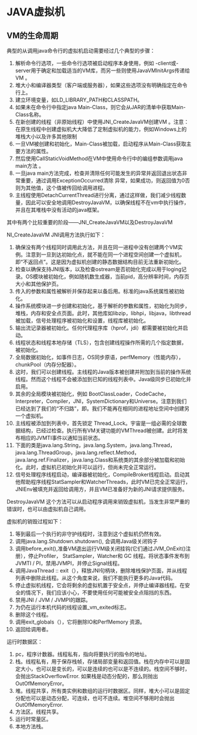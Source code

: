 # JAVA虚拟机
## VM的生命周期

典型的从调用java命令行的虚拟机启动需要经过几个典型的步骤：
1. 解析命令行选项，一些命令行选项被启动程序本身使用，例如 -client或-server用于确定和加载适当的VM库，而另一些则使用JavaVMInitArgs传递给VM 。
2. 堆大小和编译器类型（客户端或服务器），如果这些选项没有明确指定在命令行上。
3. 建立环境变量，如LD_LIBRARY_PATH和CLASSPATH。
4. 如果未在命令行中指定java Main-Class，则它会从JAR的清单中获取Main-Class名称。
5. 在新创建的线程（非原始线程）中使用JNI_CreateJavaVM创建VM 。注意：在原生线程中创建虚拟机大大降低了定制虚拟机的能力，例如Windows上的堆栈大小以及许多其他限制
6. 一旦VM被创建和初始化，Main-Class被加载，启动程序从Main-Class获取主要方法的属性。
7. 然后使用CallStaticVoidMethod在VM中使用命令行中的编组参数调用java main方法 。
8. 一旦java main方法完成，检查并清除任何可能发生的异常并返回退出状态非常重要，通过调用ExceptionOccurred清除 异常，如果成功，则返回值为0否则为其他值，这个值被传回给调用进程。
9. 主线程使用DetachCurrentThread进行分离，通过这样做，我们减少线程数量，因此可以安全地调用DestroyJavaVM，以确保线程不在vm中执行操作，并且在其堆栈中没有活动的java框架。

其中有两个比较重要的阶段——JNI_CreateJavaVM以及DestroyJavaVM

NI_CreateJavaVM
JNI调用方法执行如下：

1. 确保没有两个线程同时调用此方法，并且在同一进程中没有创建两个VM实例。注意到一旦到达初始化点，就不能在同一个进程空间创建一个虚拟机，即“不返回点”。这是因为虚拟机创建的静态数据结构目前无法重新初始化。
2. 检查以确保支持JNI版本，以及检查ostream是否初始化完成以用于loging记录。OS模块被初始化，例如随机数生成器，当前pid，高分辨率时间，内存页大小和其他保护页。
3. 传入的参数和属性被解析并保存起来以备后用。标准的java系统属性被初始化。
4. 操作系统模块进一步创建和初始化，基于解析的参数和属性，初始化为同步，堆栈，内存和安全点页面。此时，其他库如libzip，libhpi，libjava，libthread被加载，信号处理程序被初始化和设置，线程库被初始化。
5. 输出流记录器被初始化。任何代理程序库（hprof，jdi）都需要被初始化并启动。
6. 线程状态和线程本地存储（TLS），包含创建线程操作所需的几个指定数据，被初始化。
7. 全局数据初始化，如事件日志，OS同步原语，perfMemory（性能内存），chunkPool（内存分配器）。
8. 这时，我们可以创建线程。主线程的Java版本被创建并附加到当前的操作系统线程。然而这个线程不会被添加到已知的线程列表中。Java级同步已初始化并启用。
9. 其余的全局模块被初始化，例如 BootClassLoader，CodeCache， Interpreter，Compiler，JNI，SystemDictionary和Universe。注意到我们已经达到了我们的“不归路”，即。我们不能再在相同的进程地址空间中创建另一个虚拟机。
10. 主线程被添加到列表中，首先锁定 Thread_Lock。宇宙是一组必需的全球数据结构，已经过检查。执行所有VM关键功能的VMThread被创建。此时将发布相应的JVMTI事件以通知当前状态。
11. 下面的类是java.lang.String，java.lang.System，java.lang.Thread，java.lang.ThreadGroup，java.lang.reflect.Method，java.lang.ref.Finalizer，java.lang.Class和系统类的其余部分被加载和初始化。此时，虚拟机已初始化并可以运行，但尚未完全正常运行。
12. 信号处理程序线程启动，编译器被初始化，CompileBroker线程启动。启动其他帮助程序线程St​​atSampler和WatcherThreads，此时VM已完全正常运行，JNIEnv被填充并返回给调用方，并且VM已准备好为新的JNI请求提供服务。


DestroyJavaVM
这个方法可以从启动程序调用来销毁虚拟机，当发生非常严重的错误时，也可以由虚拟机自己调用。

虚拟机的销毁过程如下：

1. 等到最后一个执行的非守护线程时，注意到这个虚拟机仍然有效。
2. 调用java.lang.Shutdown.shutdown(), 会调用Java级关闭钩子
3. 调用before\_exit(),准备VM退出运行VM级关闭挂钩(它们通过JVM\_OnExit()注册），停止Profiler， StatSampler，Watcher和 GC 线程。将状态事件发布到JVMTI / PI，禁用JVMPI，并停止Signal线程。
4. 调用JavaThread :: exit（），释放JNI句柄块，删除堆栈保护页面，并从线程列表中删除此线程。从这个角度来说，我们不能执行更多的Java代码。
5. 停止虚拟机线程，它会将剩余的虚拟机置于安全点，并停止编译器线程。在安全的情况下，我们应该小心，不要使用任何可能被安全点阻挡的东西。
6. 禁用JNI / JVM / JVMPI的跟踪。
7. 为仍在运行本机代码的线程设置\_vm\_exited标志。
8. 删除这个线程。
9. 调用exit\_globals（），它将删除IO和PerfMemory 资源。
10. 返回给调用者。

运行时数据区：
1. pc，程序计数器。线程私有，指向将要执行的指令的地址。
1. 栈。线程私有，用于保存栈帧，存储局部变量和返回值。栈在内存中可以是固定大小，也可以是变长的，可以是连续的也可以是不连续的。栈空间不够时，会抛出StackOverflowError. 如果栈是动态分配的，那么则抛出OutOfMemoryError。
1. 堆。线程共享，所有类实例和数组的运行时数据区。同样，堆大小可以是固定分配也可以是动态分配，可连续，也可不连续。堆空间不够用时会抛出OutOfMemoryError.
1. 方法区。线程共享。
1. 运行时常量区。
1. 本地方法栈。
